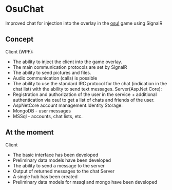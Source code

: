 
# OsuChat

Improved chat for injection into the overlay in the [osu!](https://github.com/ppy/osu) game using SignalR


## Concept


Client (WPF):
- The ability to inject the client into the game overlay.
- The main communication protocols are set by SignalR
- The ability to send pictures and files.
- Audio communication (calls) is possible
- The ability to use the standard IRC protocol for the chat (indication in the chat list) with the ability to send text messages.
Server(Asp.Net Core):
- Registration and authorization of the user in the service + additional authentication via osu! to get a list of chats and friends of the user. 
- AspNetCore account management.Identity
Storage:
- MongoDB - user messages
- MSSql - accounts, chat lists, etc.


## At the moment

Client
- The basic interface has been developed
- Preliminary data models have been developed
- The ability to send a message to the server
- Output of returned messages to the chat
Server
- A single hub has been created
- Preliminary data models for mssql and mongo have been developed


 
